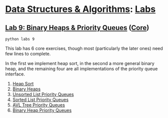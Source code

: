 # [Data Structures & Algorithms](https://github.com/bertie-wheen/dsa-2023-4/blob/trunk/README.md): [Labs](https://github.com/bertie-wheen/dsa-2023-4/blob/trunk/labs/README.md)

## [Lab 9: Binary Heaps & Priority Queues](https://github.com/bertie-wheen/dsa-2023-4/blob/trunk/labs/lab9/README.md) ([Core](https://github.com/bertie-wheen/dsa-2023-4/blob/trunk/labs/lab9/core/README.md))
```shell
python labs 9
```

This lab has 6 core exercises, though most (particularly the later ones) need few lines to complete.

In the first we implement heap sort, in the second a more general binary heap, and the remaining four are all
implementations of the priority queue interface.

1. [Heap Sort](https://github.com/bertie-wheen/dsa-2023-4/blob/trunk/labs/lab9/core/heap_sort/README.md)
2. [Binary Heaps](https://github.com/bertie-wheen/dsa-2023-4/blob/trunk/labs/lab9/core/binary_heap/README.md)
3. [Unsorted List Priority Queues](https://github.com/bertie-wheen/dsa-2023-4/blob/trunk/labs/lab9/core/unsorted_list_priority_queue/README.md)
4. [Sorted List Priority Queues](https://github.com/bertie-wheen/dsa-2023-4/blob/trunk/labs/lab9/core/sorted_list_priority_queue/README.md)
5. [AVL Tree Priority Queues](https://github.com/bertie-wheen/dsa-2023-4/blob/trunk/labs/lab9/core/avl_tree_priority_queue/README.md)
6. [Binary Heap Priority Queues](https://github.com/bertie-wheen/dsa-2023-4/blob/trunk/labs/lab9/core/binary_heap_priority_queue/README.md)
